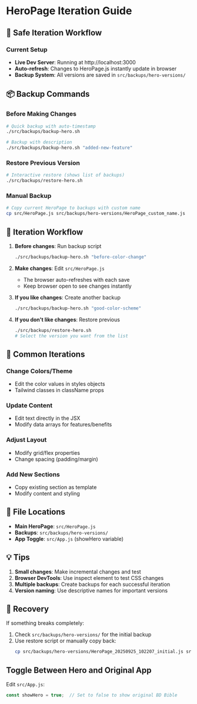# HeroPage Iteration Guide

## 🎯 Safe Iteration Workflow

### Current Setup
- **Live Dev Server**: Running at http://localhost:3000
- **Auto-refresh**: Changes to HeroPage.js instantly update in browser
- **Backup System**: All versions are saved in `src/backups/hero-versions/`

## 📦 Backup Commands

### Before Making Changes
```bash
# Quick backup with auto-timestamp
./src/backups/backup-hero.sh

# Backup with description
./src/backups/backup-hero.sh "added-new-feature"
```

### Restore Previous Version
```bash
# Interactive restore (shows list of backups)
./src/backups/restore-hero.sh
```

### Manual Backup
```bash
# Copy current HeroPage to backups with custom name
cp src/HeroPage.js src/backups/hero-versions/HeroPage_custom_name.js
```

## 🔄 Iteration Workflow

1. **Before changes**: Run backup script
   ```bash
   ./src/backups/backup-hero.sh "before-color-change"
   ```

2. **Make changes**: Edit `src/HeroPage.js`
   - The browser auto-refreshes with each save
   - Keep browser open to see changes instantly

3. **If you like changes**: Create another backup
   ```bash
   ./src/backups/backup-hero.sh "good-color-scheme"
   ```

4. **If you don't like changes**: Restore previous
   ```bash
   ./src/backups/restore-hero.sh
   # Select the version you want from the list
   ```

## 🎨 Common Iterations

### Change Colors/Theme
- Edit the color values in styles objects
- Tailwind classes in className props

### Update Content
- Edit text directly in the JSX
- Modify data arrays for features/benefits

### Adjust Layout
- Modify grid/flex properties
- Change spacing (padding/margin)

### Add New Sections
- Copy existing section as template
- Modify content and styling

## 📁 File Locations

- **Main HeroPage**: `src/HeroPage.js`
- **Backups**: `src/backups/hero-versions/`
- **App Toggle**: `src/App.js` (showHero variable)

## 💡 Tips

1. **Small changes**: Make incremental changes and test
2. **Browser DevTools**: Use inspect element to test CSS changes
3. **Multiple backups**: Create backups for each successful iteration
4. **Version naming**: Use descriptive names for important versions

## 🚨 Recovery

If something breaks completely:
1. Check `src/backups/hero-versions/` for the initial backup
2. Use restore script or manually copy back:
   ```bash
   cp src/backups/hero-versions/HeroPage_20250925_102207_initial.js src/HeroPage.js
   ```

## Toggle Between Hero and Original App

Edit `src/App.js`:
```javascript
const showHero = true;  // Set to false to show original BD Bible
```